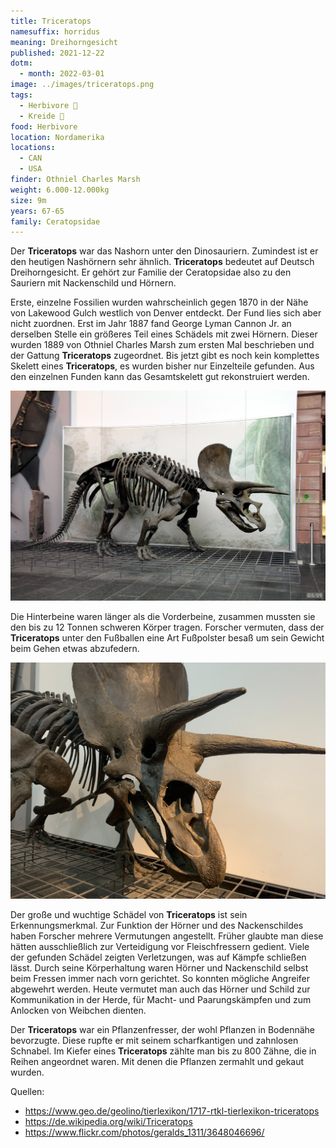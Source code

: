 ```yaml
---
title: Triceratops
namesuffix: horridus
meaning: Dreihorngesicht
published: 2021-12-22
dotm:
  - month: 2022-03-01
image: ../images/triceratops.png
tags:
  - Herbivore 🌿
  - Kreide 🦴
food: Herbivore
location: Nordamerika
locations:
  - CAN
  - USA
finder: Othniel Charles Marsh
weight: 6.000-12.000kg
size: 9m
years: 67-65
family: Ceratopsidae
---
```

Der **Triceratops** war das Nashorn unter den Dinosauriern. Zumindest ist er den heutigen Nashörnern sehr ähnlich. **Triceratops** bedeutet auf Deutsch Dreihorngesicht. Er gehört zur Familie der Ceratopsidae also zu den Sauriern mit Nackenschild und Hörnern.

Erste, einzelne Fossilien wurden wahrscheinlich gegen 1870 in der Nähe von Lakewood Gulch westlich von Denver entdeckt. Der Fund lies sich aber nicht zuordnen. Erst im Jahr 1887 fand George Lyman Cannon Jr. an derselben Stelle ein größeres Teil eines Schädels mit zwei Hörnern. Dieser wurden 1889 von Othniel Charles Marsh zum ersten Mal beschrieben und der Gattung **Triceratops** zugeordnet. Bis jetzt gibt es noch kein komplettes Skelett eines **Triceratops**, es wurden bisher nur Einzelteile gefunden. Aus den einzelnen Funden kann das Gesamtskelett gut rekonstruiert werden.

![Triceratops Skelett](../images/3648046696_b491c9319e_b.jpg)

Die Hinterbeine waren länger als die Vorderbeine, zusammen mussten sie den bis zu 12 Tonnen schweren Körper tragen. Forscher vermuten, dass der **Triceratops** unter den Fußballen eine Art Fußpolster besaß um sein Gewicht beim Gehen etwas abzufedern.

![Triceratops Schädel](../images/img_1322.jpeg)

Der große und wuchtige Schädel von **Triceratops** ist sein Erkennungsmerkmal. Zur Funktion der Hörner und des Nackenschildes haben Forscher mehrere Vermutungen angestellt. Früher glaubte man diese hätten ausschließlich zur Verteidigung vor Fleischfressern gedient. Viele der gefunden Schädel zeigten Verletzungen, was auf Kämpfe schließen lässt. Durch seine Körperhaltung waren Hörner und Nackenschild selbst beim Fressen immer nach vorn gerichtet. So konnten mögliche Angreifer abgewehrt werden.
Heute vermutet man auch das Hörner und Schild zur Kommunikation in der Herde, für Macht- und Paarungskämpfen und zum Anlocken von Weibchen dienten.

Der **Triceratops** war ein Pflanzenfresser, der wohl Pflanzen in Bodennähe bevorzugte. Diese rupfte er mit seinem scharfkantigen und zahnlosen Schnabel. Im Kiefer eines **Triceratops** zählte man bis zu 800 Zähne, die in Reihen angeordnet waren. Mit denen die Pflanzen zermahlt und gekaut wurden.

Quellen:

* <https://www.geo.de/geolino/tierlexikon/1717-rtkl-tierlexikon-triceratops>
* <https://de.wikipedia.org/wiki/Triceratops>
* <https://www.flickr.com/photos/geralds_1311/3648046696/>
